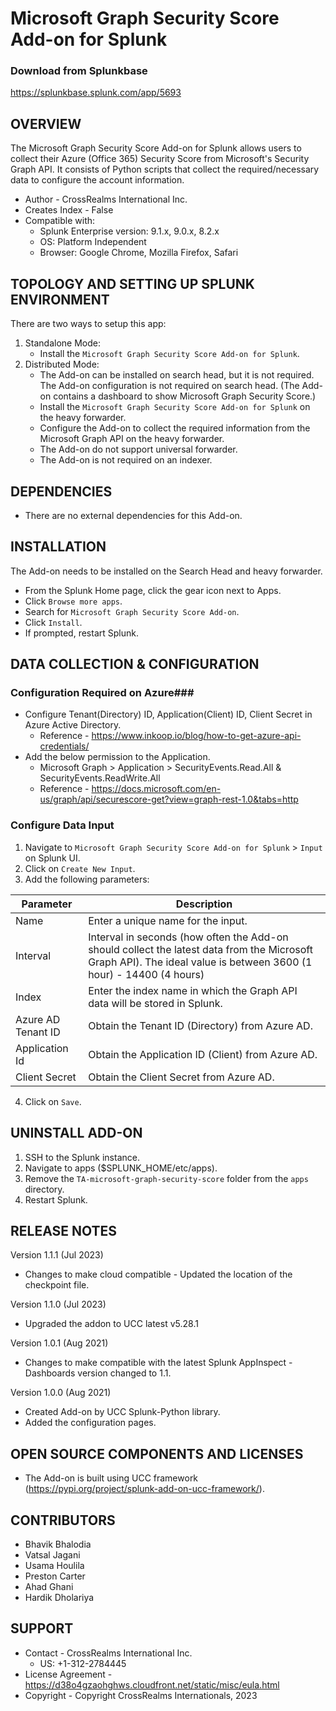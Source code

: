 # Microsoft Graph Security Score Add-on for Splunk

### Download from Splunkbase
https://splunkbase.splunk.com/app/5693


OVERVIEW
--------
The Microsoft Graph Security Score Add-on for Splunk allows users to collect their Azure (Office 365) Security Score from Microsoft's Security Graph API. It consists of Python scripts that collect the required/necessary data to configure the account information.


* Author - CrossRealms International Inc.
* Creates Index - False
* Compatible with:
   * Splunk Enterprise version: 9.1.x, 9.0.x, 8.2.x
   * OS: Platform Independent
   * Browser: Google Chrome, Mozilla Firefox, Safari



TOPOLOGY AND SETTING UP SPLUNK ENVIRONMENT
------------------------------------------
There are two ways to setup this app:
  1. Standalone Mode: 
     * Install the `Microsoft Graph Security Score Add-on for Splunk`.
  2. Distributed Mode:
     * The Add-on can be installed on search head, but it is not required. The Add-on configuration is not required on search head. (The Add-on contains a dashboard to show Microsoft Graph Security Score.)
     * Install the `Microsoft Graph Security Score Add-on for Splunk` on the heavy forwarder.
     * Configure the Add-on to collect the required information from the Microsoft Graph API on the heavy forwarder.
     * The Add-on do not support universal forwarder.
     * The Add-on is not required on an indexer.


DEPENDENCIES
------------------------------------------------------------
* There are no external dependencies for this Add-on.


INSTALLATION
------------------------------------------------------------
The Add-on needs to be installed on the Search Head and heavy forwarder.

* From the Splunk Home page, click the gear icon next to Apps.
* Click `Browse more apps`.
* Search for `Microsoft Graph Security Score Add-on`.
* Click `Install`.
* If prompted, restart Splunk.


DATA COLLECTION & CONFIGURATION
------------------------------------------------------------
### Configuration Required on Azure###
* Configure Tenant(Directory) ID, Application(Client) ID, Client Secret in Azure Active Directory.
    * Reference - https://www.inkoop.io/blog/how-to-get-azure-api-credentials/
* Add the below permission to the Application.
    * Microsoft Graph > Application > SecurityEvents.Read.All & SecurityEvents.ReadWrite.All
    * Reference - https://docs.microsoft.com/en-us/graph/api/securescore-get?view=graph-rest-1.0&tabs=http


### Configure Data Input ###
1. Navigate to `Microsoft Graph Security Score Add-on for Splunk` > `Input` on Splunk UI.
2. Click on `Create New Input`.
3. Add the following parameters:

| Parameter | Description |
| --- | --- |
| Name | Enter a unique name for the input. |
| Interval | Interval in seconds (how often the Add-on should collect the latest data from the Microsoft Graph API). The ideal value is between 3600 (1 hour) - 14400 (4 hours) |
| Index | Enter the index name in which the Graph API data will be stored in Splunk. |
| Azure AD Tenant ID | Obtain the Tenant ID (Directory) from Azure AD. |
| Application Id | Obtain the Application ID (Client) from Azure AD. |
| Client Secret | Obtain the Client Secret from Azure AD. |


4. Click on `Save`.



UNINSTALL ADD-ON
-------------
1. SSH to the Splunk instance.
2. Navigate to apps ($SPLUNK_HOME/etc/apps).
3. Remove the `TA-microsoft-graph-security-score` folder from the `apps` directory.
4. Restart Splunk.


RELEASE NOTES
-------------
Version 1.1.1 (Jul 2023)
* Changes to make cloud compatible - Updated the location of the checkpoint file.

Version 1.1.0 (Jul 2023)
* Upgraded the addon to UCC latest v5.28.1

Version 1.0.1 (Aug 2021)
* Changes to make compatible with the latest Splunk AppInspect - Dashboards version changed to 1.1.


Version 1.0.0 (Aug 2021)
* Created Add-on by UCC Splunk-Python library.
* Added the configuration pages.



OPEN SOURCE COMPONENTS AND LICENSES
------------------------------
* The Add-on is built using UCC framework (https://pypi.org/project/splunk-add-on-ucc-framework/).


CONTRIBUTORS
------------
* Bhavik Bhalodia
* Vatsal Jagani
* Usama Houlila
* Preston Carter
* Ahad Ghani
* Hardik Dholariya



SUPPORT
-------
* Contact - CrossRealms International Inc.
  * US: +1-312-2784445
* License Agreement - https://d38o4gzaohghws.cloudfront.net/static/misc/eula.html
* Copyright - Copyright CrossRealms Internationals, 2023
